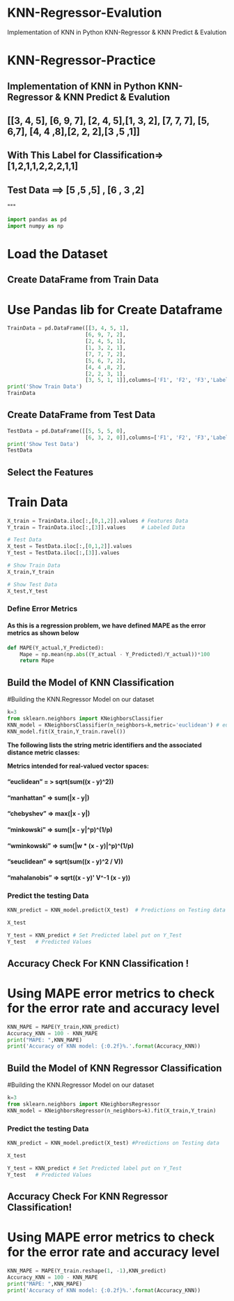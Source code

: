 # KNN-Regressor-Evalution
Implementation of KNN in Python KNN-Regressor &amp; KNN Predict &amp; Evalution
# KNN-Regressor-Practice

## Implementation of KNN in Python KNN-Regressor & KNN Predict & Evalution
## [[3, 4, 5], [6, 9, 7], [2, 4, 5],[1, 3, 2], [7, 7, 7], [5, 6,7], [4, 4 ,8],[2, 2, 2],[3 ,5 ,1]]

## With This Label for Classification=> [1,2,1,1,2,2,2,1,1]
## Test Data ==> [5 ,5 ,5] , [6 , 3 ,2]
"""
```python
import pandas as pd
import numpy as np
```
# Load the Dataset
## Create DataFrame from Train Data

# Use Pandas lib for Create Dataframe
```python
TrainData = pd.DataFrame([[3, 4, 5, 1],
                         [6, 9, 7, 2],
                         [2, 4, 5, 1],
                         [1, 3, 2, 1],
                         [7, 7, 7, 2],
                         [5, 6, 7, 2],
                         [4, 4 ,8, 2],
                         [2, 2, 3, 1],
                         [3, 5, 1, 1]],columns=['F1', 'F2', 'F3','Label'])
print('Show Train Data')
TrainData
```
## Create DataFrame from Test Data
```python
TestData = pd.DataFrame([[5, 5, 5, 0],
                         [6, 3, 2, 0]],columns=['F1', 'F2', 'F3','Label'])
print('Show Test Data')
TestData
```
## Select the Features

# Train Data
```python
X_train = TrainData.iloc[:,[0,1,2]].values # Features Data
Y_train = TrainData.iloc[:,[3]].values     # Labeled Data

# Test Data
X_test = TestData.iloc[:,[0,1,2]].values
Y_test = TestData.iloc[:,[3]].values

# Show Train Data
X_train,Y_train

# Show Test Data
X_test,Y_test
```
### Define Error Metrics
#### As this is a regression problem, we have defined MAPE as the error metrics as shown below

```python
def MAPE(Y_actual,Y_Predicted):
    Mape = np.mean(np.abs((Y_actual - Y_Predicted)/Y_actual))*100
    return Mape
```
## Build the Model of KNN Classification

#Building the KNN.Regressor Model on our dataset
```python
k=3
from sklearn.neighbors import KNeighborsClassifier
KNN_model = KNeighborsClassifier(n_neighbors=k,metric='euclidean') # euclidean & minkowski & manhattan & 
KNN_model.fit(X_train,Y_train.ravel())
```
**The following lists the string metric identifiers and the associated distance metric classes:**

**Metrics intended for real-valued vector spaces:**

#### “euclidean”  = > sqrt(sum((x - y)^2))

#### “manhattan” => sum(|x - y|)

#### “chebyshev” => max(|x - y|)

#### “minkowski” => sum(|x - y|^p)^(1/p)

#### “wminkowski” => sum(|w * (x - y)|^p)^(1/p)

#### “seuclidean” => sqrt(sum((x - y)^2 / V))

#### “mahalanobis” => sqrt((x - y)' V^-1 (x - y))

### Predict the testing Data

```python
KNN_predict = KNN_model.predict(X_test)  # Predictions on Testing data

X_test

Y_test = KNN_predict # Set Predicted label put on Y_Test
Y_test   # Predicted Values
```
## Accuracy Check For KNN Classification !

# Using MAPE error metrics to check for the error rate and accuracy level
```python
KNN_MAPE = MAPE(Y_train,KNN_predict)
Accuracy_KNN = 100 - KNN_MAPE
print("MAPE: ",KNN_MAPE)
print('Accuracy of KNN model: {:0.2f}%.'.format(Accuracy_KNN))
```
## Build the Model of KNN Regressor Classification

#Building the KNN.Regressor Model on our dataset
```python
k=3
from sklearn.neighbors import KNeighborsRegressor
KNN_model = KNeighborsRegressor(n_neighbors=k).fit(X_train,Y_train)
```
### Predict the testing Data
```python
KNN_predict = KNN_model.predict(X_test) #Predictions on Testing data

X_test

Y_test = KNN_predict # Set Predicted label put on Y_Test
Y_test   # Predicted Values
```
## Accuracy Check For KNN Regressor Classification!

# Using MAPE error metrics to check for the error rate and accuracy level
```python
KNN_MAPE = MAPE(Y_train.reshape(1, -1),KNN_predict)
Accuracy_KNN = 100 - KNN_MAPE
print("MAPE: ",KNN_MAPE)
print('Accuracy of KNN model: {:0.2f}%.'.format(Accuracy_KNN))
```
